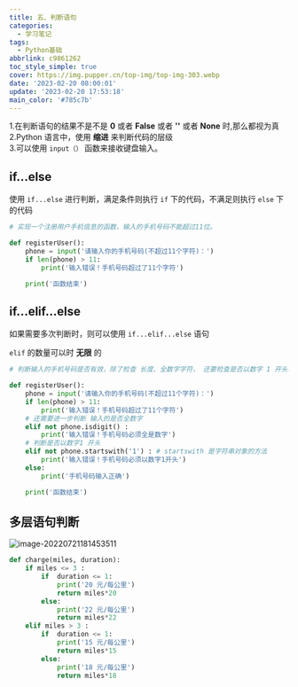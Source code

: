 ```yaml
---
title: 五、判断语句
categories:
  - 学习笔记
tags:
  - Python基础
abbrlink: c9861262
toc_style_simple: true
cover: https://img.pupper.cn/top-img/top-img-303.webp
date: '2023-02-20 08:00:01'
update: '2023-02-20 17:53:18'
main_color: '#785c7b'
---
```


1.在判断语句的结果不是不是 **0** 或者 **False** 或者 **''** 或者 **None** 时,那么都视为真  
2.Python 语言中，使用 **缩进** 来判断代码的层级  
3.可以使用 `input（）` 函数来接收键盘输入。

## if...else

使用 `if...else` 进行判断，满足条件则执行 `if` 下的代码，不满足则执行 `else` 下的代码

```python
# 实现一个注册用户手机信息的函数，输入的手机号码不能超过11位。

def registerUser():
    phone = input('请输入你的手机号码(不超过11个字符)：')
    if len(phone) > 11:
        print('输入错误！手机号码超过了11个字符')

    print('函数结束')
```

## if...elif...else

如果需要多次判断时，则可以使用 `if...elif...else` 语句

`elif` 的数量可以时 **无限** 的

```python
# 判断输入的手机号码是否有效，除了检查 长度、全数字字符， 还要检查是否以数字 1 开头、

def registerUser():
    phone = input('请输入你的手机号码(不超过11个字符)：')
    if len(phone) > 11:
        print('输入错误！手机号码超过了11个字符')
    # 还需要进一步判断 输入的是否全数字
    elif not phone.isdigit() :
        print('输入错误！手机号码必须全是数字')
    # 判断是否以数字1 开头
    elif not phone.startswith('1') : # startswith 是字符串对象的方法
        print('输入错误！手机号码必须以数字1开头')
    else:
        print('手机号码输入正确')

    print('函数结束')
```

## 多层语句判断

![image-20220721181453511](https://img.pupper.cn/img/image-20220721181453511.png)

```python
def charge(miles, duration):
    if miles <= 3 :
        if  duration <= 1:
            print('20 元/每公里')
            return miles*20
        else:
            print('22 元/每公里')
            return miles*22
    elif miles > 3 :
        if  duration <= 1:
            print('15 元/每公里')
            return miles*15
        else:
            print('18 元/每公里')
            return miles*18
```

